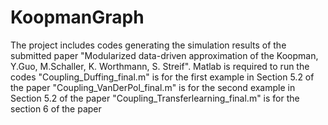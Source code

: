 # KoopmanGraph
The project includes codes generating the simulation results of the submitted paper "Modularized data-driven approximation of the Koopman, Y.Guo, M.Schaller, K. Worthmann, S. Streif".
Matlab is required to run the codes
"Coupling_Duffing_final.m" is for the first example in Section 5.2 of the paper
"Coupling_VanDerPol_final.m" is for the second example in Section 5.2 of the paper
"Coupling_Transferlearning_final.m" is for the section 6 of the paper
